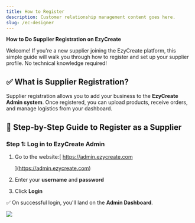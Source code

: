 ```yaml
---
title: How to Register
description: Customer relationship management content goes here.
slug: /ec-designer
---
```

**How to Do Supplier Registration on EzyCreate**

Welcome! If you're a new supplier joining the EzyCreate platform, this simple guide will walk you through how to register and set up your supplier profile. No technical knowledge required!



## **✅ What is Supplier Registration?**

Supplier registration allows you to add your business to the **EzyCreate Admin system**. Once registered, you can upload products, receive orders, and manage logistics from your dashboard.





## **🚀 Step-by-Step Guide to Register as a Supplier**

### **Step 1: Log in to EzyCreate Admin**

1. Go to the website:[ https://admin.ezycreate.com

   ](https://admin.ezycreate.com)
2. Enter your **username** and **password**


3. Click **Login**



✅ On successful login, you'll land on the **Admin Dashboard**.

![](/img/screenshot-2025-06-19-105742.png)
